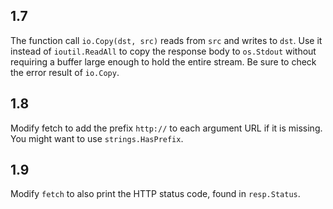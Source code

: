 ## 1.7

The function call `io.Copy(dst, src)` reads from `src` and writes to `dst`. Use it instead of `ioutil.ReadAll` to copy the response body to `os.Stdout` without requiring a buffer large enough to hold the entire stream. Be sure to check the error result of `io.Copy`.


## 1.8

Modify fetch to add the prefix `http://` to each argument URL if it is missing. You might want to use `strings.HasPrefix`.


## 1.9

Modify `fetch` to also print the HTTP status code, found in `resp.Status`.

